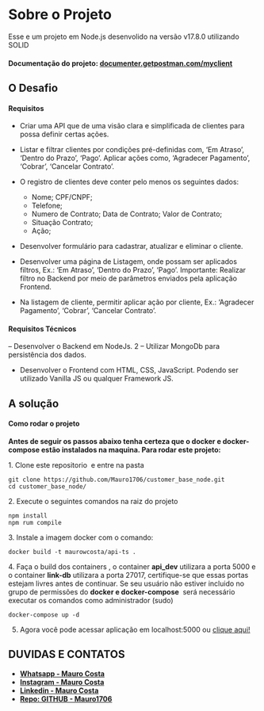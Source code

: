 # Sobre o Projeto

Esse e um projeto em Node.js desenvolido na versão v17.8.0 utilizando SOLID

#### Documentação do projeto: **[documenter.getpostman.com/myclient](https://documenter.getpostman.com/view/15672873/UVz1MXHY#fc23d9a1-1ae5-40ea-ac06-072e0c757f9c)**

## O Desafio
#### Requisitos

- Criar uma API que de uma visão clara e simplificada de clientes para possa definir certas ações.
- Listar e filtrar clientes por condições pré-definidas com, ‘Em Atraso’, ‘Dentro do Prazo’, ‘Pago’. Aplicar ações como, ‘Agradecer Pagamento’, ‘Cobrar’, ‘Cancelar Contrato’. 

- O registro de clientes deve conter pelo menos os seguintes dados:

  - Nome; CPF/CNPF;
  - Telefone;
  - Numero de Contrato; Data de Contrato; Valor de Contrato;
  - Situação Contrato;
  - Ação; 

- Desenvolver formulário para cadastrar, atualizar e eliminar o cliente.

- Desenvolver uma página de Listagem, onde possam ser aplicados filtros, Ex.: ‘Em Atraso’, ‘Dentro do Prazo’, ‘Pago’. Importante: Realizar filtro no Backend por meio de parâmetros enviados pela aplicação Frontend.

- Na listagem de cliente, permitir aplicar ação por cliente, Ex.: ‘Agradecer Pagamento’, ‘Cobrar’, ‘Cancelar Contrato’.

#### Requisitos Técnicos

– Desenvolver o Backend em NodeJs. 2 – Utilizar MongoDb para persistência dos dados.

- Desenvolver o Frontend com HTML, CSS, JavaScript. Podendo ser utilizado Vanilla JS ou qualquer Framework JS.

## A solução

#### Como rodar o projeto

**Antes de seguir os passos abaixo tenha certeza que o docker e docker-compose estão instalados na maquina. Para rodar este projeto:**

1\. Clone este repositorio  e entre na pasta

```
git clone https://github.com/Mauro1706/customer_base_node.git
cd customer_base_node/
```

2\. Execute o seguintes comandos na raiz do projeto

```
npm install
npm rum compile
```

3\. Instale a imagem docker com o comando:

```
docker build -t maurowcosta/api-ts .
```

4\. Faça o build dos containers \, o container **api_dev** utilizara a porta 5000 e o container **link-db** utilizara a porta 27017, certifique-se que essas portas estejam livres antes de continuar. Se seu usuário não estiver incluido no grupo de permissões do **docker e docker-compose**  será necessário executar os comandos como administrador (sudo)

```
docker-compose up -d
```

5. Agora você pode acessar aplicação em localhost:5000 ou [clique aqui!](http://localhost:5000)

## DUVIDAS E CONTATOS
- **[Whatsapp - Mauro Costa ](https://api.whatsapp.com/send?phone=5561996034166)**
- **[Instagram - Mauro Costa ](https://www.instagram.com/maurocosta.wendel/)**
- **[Linkedin - Mauro Costa ](https://www.linkedin.com/in/mauro-costa-940aa757/)**
- **[Repo: GITHUB - Mauro1706 ](https://github.com/Mauro1706)**
